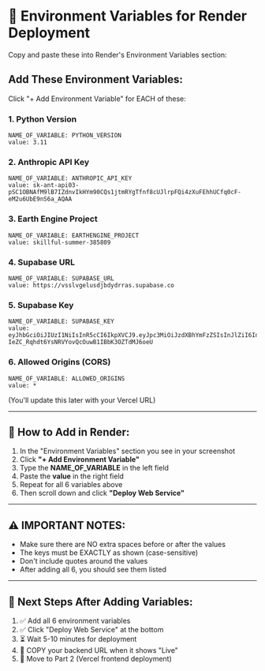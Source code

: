 # 🔑 Environment Variables for Render Deployment

Copy and paste these into Render's Environment Variables section:

## Add These Environment Variables:

Click "+ Add Environment Variable" for EACH of these:

### 1. Python Version
```
NAME_OF_VARIABLE: PYTHON_VERSION
value: 3.11
```

### 2. Anthropic API Key
```
NAME_OF_VARIABLE: ANTHROPIC_API_KEY
value: sk-ant-api03-pSC1OBNAfM9lB7IZdnvIkHYm90CQs1jtmRYgTfnf8cUJlrpFQi4zXuFEhhUCfq0cF-eM2u6UbE9nS6a_AQAA
```

### 3. Earth Engine Project
```
NAME_OF_VARIABLE: EARTHENGINE_PROJECT
value: skillful-summer-385809
```

### 4. Supabase URL
```
NAME_OF_VARIABLE: SUPABASE_URL
value: https://vsslvgelusdjbdydrras.supabase.co
```

### 5. Supabase Key
```
NAME_OF_VARIABLE: SUPABASE_KEY
value: eyJhbGciOiJIUzI1NiIsInR5cCI6IkpXVCJ9.eyJpc3MiOiJzdXBhYmFzZSIsInJlZiI6InZzc2x2Z2VsdXNkamJkeWRycmFzIiwicm9sZSI6ImFub24iLCJpYXQiOjE3NDQ0NTk4ODIsImV4cCI6MjA2MDAzNTg4Mn0.N-IeZC_Rqhdt6YsNRVYovQcOuwB1IBbK3OZTdMJ6oeU
```

### 6. Allowed Origins (CORS)
```
NAME_OF_VARIABLE: ALLOWED_ORIGINS
value: *
```
(You'll update this later with your Vercel URL)

---

## 📝 How to Add in Render:

1. In the "Environment Variables" section you see in your screenshot
2. Click **"+ Add Environment Variable"**
3. Type the **NAME_OF_VARIABLE** in the left field
4. Paste the **value** in the right field
5. Repeat for all 6 variables above
6. Then scroll down and click **"Deploy Web Service"**

---

## ⚠️ IMPORTANT NOTES:

- Make sure there are NO extra spaces before or after the values
- The keys must be EXACTLY as shown (case-sensitive)
- Don't include quotes around the values
- After adding all 6, you should see them listed

---

## 🎯 Next Steps After Adding Variables:

1. ✅ Add all 6 environment variables
2. ✅ Click "Deploy Web Service" at the bottom
3. ⏳ Wait 5-10 minutes for deployment
4. 📝 COPY your backend URL when it shows "Live"
5. 🎉 Move to Part 2 (Vercel frontend deployment)
